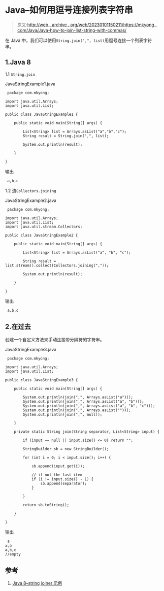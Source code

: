 # Java–如何用逗号连接列表字符串

> 原文:[http://web . archive . org/web/20230101150211/https://mkyong . com/Java/Java-how-to-join-list-string-with-commas/](http://web.archive.org/web/20230101150211/https://mkyong.com/java/java-how-to-join-list-string-with-commas/)

在 Java 中，我们可以使用`String.join(",", list)`用逗号连接一个列表字符串。

## 1.Java 8

1.1 `String.join`

JavaStringExample1.java

```
 package com.mkyong;

import java.util.Arrays;
import java.util.List;

public class JavaStringExample1 {

    public static void main(String[] args) {

        List<String> list = Arrays.asList("a","b","c");
        String result = String.join(",", list);

        System.out.println(result);

    }

} 
```

输出

```
 a,b,c 
```

1.2 流`Collectors.joining`

JavaStringExample2.java

```
 package com.mkyong;

import java.util.Arrays;
import java.util.List;
import java.util.stream.Collectors;

public class JavaStringExample2 {

    public static void main(String[] args) {

        List<String> list = Arrays.asList("a", "b", "c");

        String result = list.stream().collect(Collectors.joining(","));

        System.out.println(result);

    }

} 
```

输出

```
 a,b,c 
```

## 2.在过去

创建一个自定义方法来手动连接带分隔符的字符串。

JavaStringExample3.java

```
 package com.mkyong;

import java.util.Arrays;
import java.util.List;

public class JavaStringExample3 {

    public static void main(String[] args) {

        System.out.println(join(",", Arrays.asList("a")));
        System.out.println(join(",", Arrays.asList("a", "b")));
        System.out.println(join(",", Arrays.asList("a", "b", "c")));
        System.out.println(join(",", Arrays.asList("")));
        System.out.println(join(",", null));

    }

    private static String join(String separator, List<String> input) {

        if (input == null || input.size() <= 0) return "";

        StringBuilder sb = new StringBuilder();

        for (int i = 0; i < input.size(); i++) {

            sb.append(input.get(i));

            // if not the last item
            if (i != input.size() - 1) {
                sb.append(separator);
            }

        }

        return sb.toString();

    }

} 
```

输出

```
 a
a,b
a,b,c
//empty 
```

## 参考

1.  [Java 8–string joiner 示例](http://web.archive.org/web/20221020142707/https://www.mkyong.com/java8/java-8-stringjoiner-example/)

<input type="hidden" id="mkyong-current-postId" value="14846">